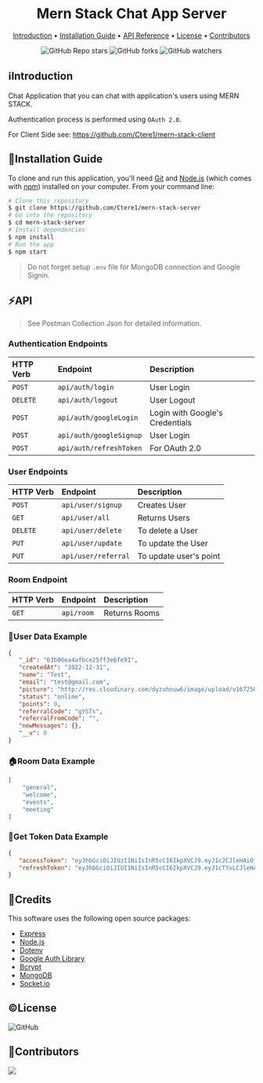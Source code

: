 <h1 align="center">
  Mern Stack Chat App Server 
  <br>
</h1>

<p align="center">
  <a href="#introduction">Introduction</a> •
  <a href="#installation-guide">Installation Guide</a> •
  <a href="#api">API Reference</a> •
  <a href="#license">License</a> •
  <a href="#contributors">Contributors</a> 
</p>

<div align="center">

![GitHub Repo stars](https://img.shields.io/github/stars/Ctere1/mern-stack-server?style=social)
![GitHub forks](https://img.shields.io/github/forks/Ctere1/mern-stack-server?style=social)
![GitHub watchers](https://img.shields.io/github/watchers/Ctere1/mern-stack-server?style=social)

</div>

## ℹ️Introduction
Chat Application that you can chat with application's users using MERN STACK. 

Authentication process is performed using `OAuth 2.0`.

For Client Side see: https://github.com/Ctere1/mern-stack-client

## 💾Installation Guide

To clone and run this application, you'll need [Git](https://git-scm.com) and [Node.js](https://nodejs.org/en/download/) (which comes with [npm](http://npmjs.com)) installed on your computer. From your command line:

```bash
# Clone this repository
$ git clone https://github.com/Ctere1/mern-stack-server
# Go into the repository
$ cd mern-stack-server
# Install dependencies
$ npm install
# Run the app
$ npm start
```
> Do not forget setup `.env` file for MongoDB connection and Google Signin.

## ⚡API
> See Postman Collection Json for detailed information.

### **Authentication Endpoints**

| HTTP Verb   | Endpoint                    | Description                        |               
| :---------- | :-----------------------    |:---------------------------------- |              
| `POST`      | `api/auth/login`            |  User Login                        |  
| `DELETE`    | `api/auth/logout`           |  User Logout                       |     
| `POST`      | `api/auth/googleLogin`      |  Login with Google's Credentials   |     
| `POST`      | `api/auth/googleSignup`     |  User Login                        |  
| `POST`      | `api/auth/refreshToken`     |  For OAuth 2.0                     |  

### **User Endpoints**

| HTTP Verb   | Endpoint                    | Description                        |
| :---------- | :-----------------------    |:-------------------------------    |
| `POST`      | `api/user/signup`           | Creates User                       |
| `GET`       | `api/user/all`              | Returns Users                      |
| `DELETE`    | `api/user/delete`           | To delete a User                   |
| `PUT`       | `api/user/update`           | To update the User                 |
| `PUT`       | `api/user/referral`         | To update user's  point            |

### **Room Endpoint**

| HTTP Verb   | Endpoint                    | Description                        |
| :---------- | :------------------------   |:---------------------------------  |
| `GET`       | `api/room`                  |  Returns Rooms                     |


### 👤**User Data Example**

```json
{
   "_id": "63b06ea4afbce25ff3e6fe91",
   "createdAt": "2022-12-31",
   "name": "Test",
   "email": "test@gmail.com",
   "picture": "http://res.cloudinary.com/dyzuhnuw6/image/upload/v1672507041/xgiokrhmylqzwblq7hql.png",
   "status": "online",
   "points": 0,
   "referralCode": "gYSTs",
   "referralFromCode": "",
   "newMessages": {},
   "__v": 0
}
```

### 🏠**Room Data Example**

```json
[
    "general",
    "welcome",
    "events",
    "meeting"
]
```

### 🪪**Get Token Data Example**

```json
{
   "accessToken": "eyJhbGciOiJIUzI1NiIsInR5cCI6IkpXVCJ9.eyJ1c2CJleHAiOjE2NzI1OTEwNjF9.7M0htpNmxcgAJuAMC0E_tWn3FMvSgJi5qZ9lD0ZvsNY",
   "refreshToken": "eyJhbGciOiJIUI1NiIsInR5cCI6IkpXVCJ9.eyJ1cTYxLCJleHAiOjE2NzI1OTEzNjF9.kx0Cg8gIKc0by6o14zoVp0FRoWDcx0PI44wvfk0CNlk"
}
```

## 📝Credits

This software uses the following open source packages:

- [Express](https://expressjs.com/)
- [Node.js](https://nodejs.org/)
- [Dotenv](https://github.com/motdotla/dotenv)
- [Google Auth Library](https://github.com/googleapis/google-auth-library-nodejs)
- [Bcrypt](https://github.com/kelektiv/node.bcrypt.js)
- [MongoDB](https://www.mongodb.com/)
- [Socket.io](https://socket.io/)

## ©License
![GitHub](https://img.shields.io/github/license/Ctere1/mern-stack-server)


## 📌Contributors

<a href="https://github.com/Ctere1/">
  <img src="https://contrib.rocks/image?repo=Ctere1/Ctere1" />
</a>

